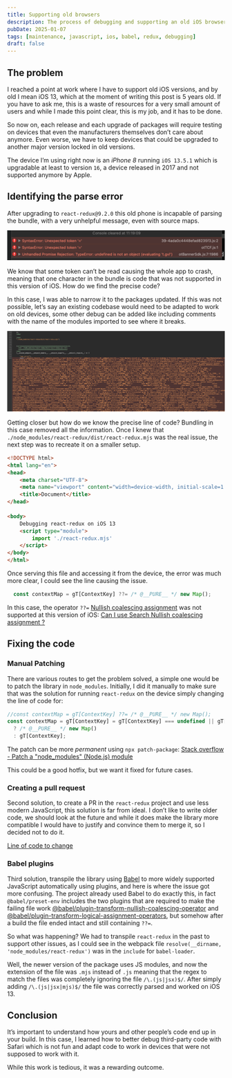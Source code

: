 ```yaml
---
title: Supporting old browsers
description: The process of debugging and supporting an old iOS browser
pubDate: 2025-01-07
tags: [maintenance, javascript, ios, babel, redux, debugging]
draft: false
---
```


## The problem

I reached a point at work where I have to support old iOS versions, and by old I mean iOS 13, which at the moment of writing this post is 5 years old. If you have to ask me, this is a waste of resources for a very small amount of users and while I made this point clear, this is my job, and it has to be done.

So now on, each release and each upgrade of packages will require testing on devices that even the manufacturers themselves don’t care about anymore. Even worse, we have to keep devices that could be upgraded to another major version locked in old versions.

The device I’m using right now is an *iPhone 8* running `iOS 13.5.1` which is upgradable at least to version `16`, a device released in 2017 and not supported anymore by Apple.

## Identifying the parse error

After upgrading to `react-redux@9.2.0` this old phone is incapable of parsing the bundle, with a very unhelpful message, even with source maps.

![Screenshot 2025-01-07 at 11.45.53.png](./parse-error.png)

We know that some token can’t be read causing the whole app to crash, meaning that one character in the bundle is code that was not supported in this version of iOS. How do we find the precise code?

In this case, I was able to narrow it to the packages updated. If this was not possible, let’s say an existing codebase would need to be adapted to work on old devices, some other debug can be added like including comments with the name of the modules imported to see where it breaks.

![Screenshot 2025-01-07 at 12.58.51.png](./debug-with-module.png)

Getting closer but how do we know the precise line of code? Bundling in this case removed all the information. Once I knew that `./node_modules/react-redux/dist/react-redux.mjs` was the real issue, the next step was to recreate it on a smaller setup.

```html
<!DOCTYPE html>
<html lang="en">
<head>
    <meta charset="UTF-8">
    <meta name="viewport" content="width=device-width, initial-scale=1.0">
    <title>Document</title>
</head>

<body>
    Debugging react-redux on iOS 13
    <script type="module">
        import './react-redux.mjs'
    </script>
</body>
</html>
```

Once serving this file and accessing it from the device, the error was much more clear, I could see the line causing the issue.

```jsx
  const contextMap = gT[ContextKey] ??= /* @__PURE__ */ new Map();
```

In this case, the operator `??=` [Nullish coalescing assignment](https://developer.mozilla.org/en-US/docs/Web/JavaScript/Reference/Operators/Nullish_coalescing_assignment) was not supported at this version of iOS: [Can I use Search
Nullish coalescing assignment ?](https://caniuse.com/?search=Nullish%20coalescing%20assignment)

## Fixing the code

### Manual Patching

There are various routes to get the problem solved, a simple one would be to patch the library in `node_modules`. Initially, I did it manually to make sure that was the solution for running `react-redux` on the device simply changing the line of code for:

```jsx
//const contextMap = gT[ContextKey] ??= /* @__PURE__ */ new Map();
const contextMap = gT[ContextKey] = gT[ContextKey] === undefined || gT[ContextKey] === null 
  ? /* @__PURE__ */ new Map() 
  : gT[ContextKey];
```

The patch can be more *permanent* using `npx patch-package`: [Stack overflow - Patch a "node_modules" (Node.js) module](https://stackoverflow.com/questions/72820625/what-is-the-proper-way-to-patch-a-node-modules-module/77385111#77385111)

This could be a good hotfix, but we want it fixed for future cases.

### Creating a pull request

Second solution, to create a PR in the `react-redux` project and use less modern JavaScript, this solution is far from ideal. I don’t like to write older code, we should look at the future and while it does make the library more compatible I would have to justify and convince them to merge it, so I decided not to do it.

[Line of code to change](https://github.com/reduxjs/react-redux/blob/7e2fdd4ee2021e4282e12ba9fc722f09124e30cd/src/components/Context.ts#L31)

### Babel plugins

Third solution, transpile the library using [Babel](https://babeljs.io/) to more widely supported JavaScript automatically using plugins, and here is where the issue got more confusing. The project already used Babel to do exactly this, in fact `@babel/preset-env` includes the two plugins that are required to make the failing file work [@babel/plugin-transform-nullish-coalescing-operator](https://babeljs.io/docs/babel-plugin-transform-nullish-coalescing-operator) and [@babel/plugin-transform-logical-assignment-operators](https://babeljs.io/docs/babel-plugin-transform-logical-assignment-operators), but somehow after a build the file ended intact and still containing `??=`.

So what was happening? We had to transpile `react-redux` in the past to support other issues, as I could see in the webpack file `resolve(__dirname, 'node_modules/react-redux')` was in the `include` for `babel-loader`.

Well, the newer version of the package uses JS modules, and now the extension of the file was `.mjs` instead of `.js` meaning that the regex to match the files was completely ignoring the file `/\.(js|jsx)$/`. After simply adding `/\.(js|jsx|mjs)$/` the file was correctly parsed and worked on iOS 13.

## Conclusion

It’s important to understand how yours and other people’s code end up in your build. In this case, I learned how to better debug third-party code with Safari which is not fun and adapt code to work in devices that were not supposed to work with it.

While this work is tedious, it was a rewarding outcome.
